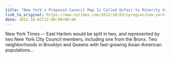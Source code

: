 ```yaml
---
title: "New York's Proposed Council Map Is Called Unfair to Minority Groups"
link_to_original: https://www.nytimes.com/2012/10/03/nyregion/new-york-city-redistricting-map-is-called-unfair.html)  
date: 2012-10-02T12:00:00+00:00
---
```

  
New York Times -- East Harlem would be split in two, and represented by two New York City Council members, including one from the Bronx. Two neighborhoods in Brooklyn and Queens with fast-growing Asian-American populations...  


